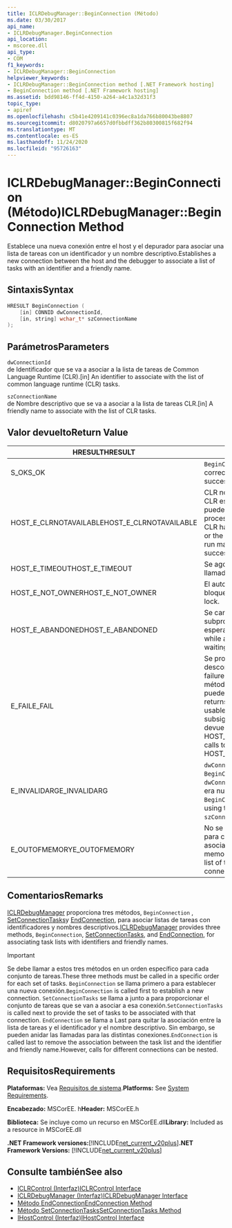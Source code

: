 ```yaml
---
title: ICLRDebugManager::BeginConnection (Método)
ms.date: 03/30/2017
api_name:
- ICLRDebugManager.BeginConnection
api_location:
- mscoree.dll
api_type:
- COM
f1_keywords:
- ICLRDebugManager::BeginConnection
helpviewer_keywords:
- ICLRDebugManager::BeginConnection method [.NET Framework hosting]
- BeginConnection method [.NET Framework hosting]
ms.assetid: bdd98146-ff4d-4150-a264-a4c1a32d31f3
topic_type:
- apiref
ms.openlocfilehash: c5b41e4209141c0396ec8a1da766b80043be8807
ms.sourcegitcommit: d8020797a6657d0fbbdff362b80300815f682f94
ms.translationtype: MT
ms.contentlocale: es-ES
ms.lasthandoff: 11/24/2020
ms.locfileid: "95726163"
---
```

# <a name="iclrdebugmanagerbeginconnection-method"></a><span data-ttu-id="20b87-102">ICLRDebugManager::BeginConnection (Método)</span><span class="sxs-lookup"><span data-stu-id="20b87-102">ICLRDebugManager::BeginConnection Method</span></span>

<span data-ttu-id="20b87-103">Establece una nueva conexión entre el host y el depurador para asociar una lista de tareas con un identificador y un nombre descriptivo.</span><span class="sxs-lookup"><span data-stu-id="20b87-103">Establishes a new connection between the host and the debugger to associate a list of tasks with an identifier and a friendly name.</span></span>  
  
## <a name="syntax"></a><span data-ttu-id="20b87-104">Sintaxis</span><span class="sxs-lookup"><span data-stu-id="20b87-104">Syntax</span></span>  
  
```cpp  
HRESULT BeginConnection (  
    [in] CONNID dwConnectionId,  
    [in, string] wchar_t* szConnectionName  
);  
```  
  
## <a name="parameters"></a><span data-ttu-id="20b87-105">Parámetros</span><span class="sxs-lookup"><span data-stu-id="20b87-105">Parameters</span></span>  

 `dwConnectionId`  
 <span data-ttu-id="20b87-106">de Identificador que se va a asociar a la lista de tareas de Common Language Runtime (CLR).</span><span class="sxs-lookup"><span data-stu-id="20b87-106">[in] An identifier to associate with the list of common language runtime (CLR) tasks.</span></span>  
  
 `szConnectionName`  
 <span data-ttu-id="20b87-107">de Nombre descriptivo que se va a asociar a la lista de tareas CLR.</span><span class="sxs-lookup"><span data-stu-id="20b87-107">[in] A friendly name to associate with the list of CLR tasks.</span></span>  
  
## <a name="return-value"></a><span data-ttu-id="20b87-108">Valor devuelto</span><span class="sxs-lookup"><span data-stu-id="20b87-108">Return Value</span></span>  
  
|<span data-ttu-id="20b87-109">HRESULT</span><span class="sxs-lookup"><span data-stu-id="20b87-109">HRESULT</span></span>|<span data-ttu-id="20b87-110">Descripción</span><span class="sxs-lookup"><span data-stu-id="20b87-110">Description</span></span>|  
|-------------|-----------------|  
|<span data-ttu-id="20b87-111">S_OK</span><span class="sxs-lookup"><span data-stu-id="20b87-111">S_OK</span></span>|<span data-ttu-id="20b87-112">`BeginConnection` se devolvió correctamente.</span><span class="sxs-lookup"><span data-stu-id="20b87-112">`BeginConnection` returned successfully.</span></span>|  
|<span data-ttu-id="20b87-113">HOST_E_CLRNOTAVAILABLE</span><span class="sxs-lookup"><span data-stu-id="20b87-113">HOST_E_CLRNOTAVAILABLE</span></span>|<span data-ttu-id="20b87-114">CLR no se ha cargado en un proceso o CLR está en un estado en el que no puede ejecutar código administrado ni procesar la llamada correctamente.</span><span class="sxs-lookup"><span data-stu-id="20b87-114">The CLR has not been loaded into a process, or the CLR is in a state in which it cannot run managed code or process the call successfully.</span></span>|  
|<span data-ttu-id="20b87-115">HOST_E_TIMEOUT</span><span class="sxs-lookup"><span data-stu-id="20b87-115">HOST_E_TIMEOUT</span></span>|<span data-ttu-id="20b87-116">Se agotó el tiempo de espera de la llamada.</span><span class="sxs-lookup"><span data-stu-id="20b87-116">The call timed out.</span></span>|  
|<span data-ttu-id="20b87-117">HOST_E_NOT_OWNER</span><span class="sxs-lookup"><span data-stu-id="20b87-117">HOST_E_NOT_OWNER</span></span>|<span data-ttu-id="20b87-118">El autor de la llamada no posee el bloqueo.</span><span class="sxs-lookup"><span data-stu-id="20b87-118">The caller does not own the lock.</span></span>|  
|<span data-ttu-id="20b87-119">HOST_E_ABANDONED</span><span class="sxs-lookup"><span data-stu-id="20b87-119">HOST_E_ABANDONED</span></span>|<span data-ttu-id="20b87-120">Se canceló un evento mientras un subproceso o fibra bloqueados estaba esperando en él.</span><span class="sxs-lookup"><span data-stu-id="20b87-120">An event was canceled while a blocked thread or fiber was waiting on it.</span></span>|  
|<span data-ttu-id="20b87-121">E_FAIL</span><span class="sxs-lookup"><span data-stu-id="20b87-121">E_FAIL</span></span>|<span data-ttu-id="20b87-122">Se produjo un error grave desconocido.</span><span class="sxs-lookup"><span data-stu-id="20b87-122">An unknown catastrophic failure occurred.</span></span> <span data-ttu-id="20b87-123">Después de que un método devuelve E_FAIL, CLR ya no se puede usar en el proceso.</span><span class="sxs-lookup"><span data-stu-id="20b87-123">After a method returns E_FAIL, the CLR is no longer usable within the process.</span></span> <span data-ttu-id="20b87-124">Las llamadas subsiguientes a métodos de hospedaje devuelven HOST_E_CLRNOTAVAILABLE.</span><span class="sxs-lookup"><span data-stu-id="20b87-124">Subsequent calls to hosting methods return HOST_E_CLRNOTAVAILABLE.</span></span>|  
|<span data-ttu-id="20b87-125">E_INVALIDARG</span><span class="sxs-lookup"><span data-stu-id="20b87-125">E_INVALIDARG</span></span>|<span data-ttu-id="20b87-126">`dwConnectionId` era cero o `BeginConnection` ya se llamó con este `dwConnectionId` valor, o `szConnectionName` era null.</span><span class="sxs-lookup"><span data-stu-id="20b87-126">`dwConnectionId` was zero, or `BeginConnection` was already called using this `dwConnectionId` value, or `szConnectionName` was null.</span></span>|  
|<span data-ttu-id="20b87-127">E_OUTOFMEMORY</span><span class="sxs-lookup"><span data-stu-id="20b87-127">E_OUTOFMEMORY</span></span>|<span data-ttu-id="20b87-128">No se pudo asignar memoria suficiente para contener la lista de tareas asociadas a esta conexión.</span><span class="sxs-lookup"><span data-stu-id="20b87-128">Not enough memory could be allocated to hold the list of tasks associated with this connection.</span></span>|  
  
## <a name="remarks"></a><span data-ttu-id="20b87-129">Comentarios</span><span class="sxs-lookup"><span data-stu-id="20b87-129">Remarks</span></span>  

 <span data-ttu-id="20b87-130">[ICLRDebugManager](iclrdebugmanager-interface.md) proporciona tres métodos, `BeginConnection` , [SetConnectionTasks](iclrdebugmanager-setconnectiontasks-method.md)y [EndConnection](iclrdebugmanager-endconnection-method.md), para asociar listas de tareas con identificadores y nombres descriptivos.</span><span class="sxs-lookup"><span data-stu-id="20b87-130">[ICLRDebugManager](iclrdebugmanager-interface.md) provides three methods, `BeginConnection`, [SetConnectionTasks](iclrdebugmanager-setconnectiontasks-method.md), and [EndConnection](iclrdebugmanager-endconnection-method.md), for associating task lists with identifiers and friendly names.</span></span>  
  
> [!IMPORTANT]
> <span data-ttu-id="20b87-131">Se debe llamar a estos tres métodos en un orden específico para cada conjunto de tareas.</span><span class="sxs-lookup"><span data-stu-id="20b87-131">These three methods must be called in a specific order for each set of tasks.</span></span> <span data-ttu-id="20b87-132">`BeginConnection` se llama primero a para establecer una nueva conexión.</span><span class="sxs-lookup"><span data-stu-id="20b87-132">`BeginConnection` is called first to establish a new connection.</span></span> <span data-ttu-id="20b87-133">`SetConnectionTasks` se llama a junto a para proporcionar el conjunto de tareas que se van a asociar a esa conexión.</span><span class="sxs-lookup"><span data-stu-id="20b87-133">`SetConnectionTasks` is called next to provide the set of tasks to be associated with that connection.</span></span> <span data-ttu-id="20b87-134">`EndConnection` se llama a Last para quitar la asociación entre la lista de tareas y el identificador y el nombre descriptivo. Sin embargo, se pueden anidar las llamadas para las distintas conexiones.</span><span class="sxs-lookup"><span data-stu-id="20b87-134">`EndConnection` is called last to remove the association between the task list and the identifier and friendly name.However, calls for different connections can be nested.</span></span>  
  
## <a name="requirements"></a><span data-ttu-id="20b87-135">Requisitos</span><span class="sxs-lookup"><span data-stu-id="20b87-135">Requirements</span></span>  

 <span data-ttu-id="20b87-136">**Plataformas:** Vea [Requisitos de sistema](../../get-started/system-requirements.md).</span><span class="sxs-lookup"><span data-stu-id="20b87-136">**Platforms:** See [System Requirements](../../get-started/system-requirements.md).</span></span>  
  
 <span data-ttu-id="20b87-137">**Encabezado:** MSCorEE. h</span><span class="sxs-lookup"><span data-stu-id="20b87-137">**Header:** MSCorEE.h</span></span>  
  
 <span data-ttu-id="20b87-138">**Biblioteca:** Se incluye como un recurso en MSCorEE.dll</span><span class="sxs-lookup"><span data-stu-id="20b87-138">**Library:** Included as a resource in MSCorEE.dll</span></span>  
  
 <span data-ttu-id="20b87-139">**.NET Framework versiones:**[!INCLUDE[net_current_v20plus](../../../../includes/net-current-v20plus-md.md)]</span><span class="sxs-lookup"><span data-stu-id="20b87-139">**.NET Framework Versions:** [!INCLUDE[net_current_v20plus](../../../../includes/net-current-v20plus-md.md)]</span></span>  
  
## <a name="see-also"></a><span data-ttu-id="20b87-140">Consulte también</span><span class="sxs-lookup"><span data-stu-id="20b87-140">See also</span></span>

- [<span data-ttu-id="20b87-141">ICLRControl (Interfaz)</span><span class="sxs-lookup"><span data-stu-id="20b87-141">ICLRControl Interface</span></span>](iclrcontrol-interface.md)
- [<span data-ttu-id="20b87-142">ICLRDebugManager (Interfaz)</span><span class="sxs-lookup"><span data-stu-id="20b87-142">ICLRDebugManager Interface</span></span>](iclrdebugmanager-interface.md)
- [<span data-ttu-id="20b87-143">Método EndConnection</span><span class="sxs-lookup"><span data-stu-id="20b87-143">EndConnection Method</span></span>](iclrdebugmanager-endconnection-method.md)
- [<span data-ttu-id="20b87-144">Método SetConnectionTasks</span><span class="sxs-lookup"><span data-stu-id="20b87-144">SetConnectionTasks Method</span></span>](iclrdebugmanager-setconnectiontasks-method.md)
- [<span data-ttu-id="20b87-145">IHostControl (Interfaz)</span><span class="sxs-lookup"><span data-stu-id="20b87-145">IHostControl Interface</span></span>](ihostcontrol-interface.md)
